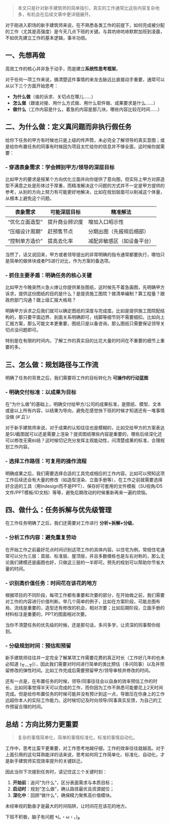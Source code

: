 
> 本文只是针对新手建筑师的简单指引，真实的工作通常比这些内容复杂地多，有机会在后续文章中更详细展开。

对于刚进入职场的新手建筑师来说，在不熟悉各类工作的前提下，如何完成被分配的工作（尤其是高强度）是今天几点下班的关键。与其吭哧吭哧默默加班到凌晨，不如优先建立工作的基本逻辑，事半功倍。

## 一、先想再做
高效工作的核心并非急于动手，而是​建立 **​系统性思考框架​**​。

对于任何一项工作来说，搞清楚这件事情的来龙去脉远比直接动手重要，通常可以从以下三个方面开始思考：
- **为什么做**（谁的诉求、关切点在哪儿……）
- **怎么做**（跟谁对接、用什么方式做、用什么软件做、成果要求是什么……） 
- **做什么**（工作内容是什么，着急的内容是那几块，哪些内容比较花时间……）

## 二、为什么做：定义真问题而非执行假任务
给你下任务的甲方有时候也只是上级的传声筒，未必完全了解领导的真实意图；或是给你布置任务的同事有时候因为项目太忙给你的信息并不够全面，这时候你就需要：

### - 穿透表象需求：学会辨别甲方/领导的深层目标
比如甲方的要求是按某个方向优化立面并向你提供了意向图，但实际上甲方对原造型不满意之处是形体过于厚重，而精准解决这个问题的方式并不一定是甲方提供的参考，从别的方向上努力有可能更好地解决，比如在规划层面可以削减这个体量，从根本上避免这个问题。

| 表象需求          | 可能深层目标              | 精准解法                  |
|-------------------|--------------------------|--------------------------|
| “优化立面造型”    | 提升商业辨识度           | 增加入口昭示性     |
| “压缩设计周期”    | 赶预售节点               | 分期出图（先报规后细部） |
| “控制单方造价”    | 提高去化率               | 减配非敏感区（如设备平台）|

当然了，话又说回来，甲方或者领导提出的非常明确的指令通常都要执行，哪怕只是简单的做体块或者PS进行对比，作为方案的备选项。

### - 抓住主要矛盾：明确任务的核心关键
比如甲方今晚突然火急火燎让你提供某张图纸，这时候先不着急画图，先明确甲方诉求，提供这份图纸的目的是什么？是提资施工图院？做清单编制？算工程量？跟政府部门沟通？跟上级汇报大格局？

明确甲方诉求之后我们就可以确定图纸的深度与完成度。比如是提供施工图院配结构的，那只要平面边界、剖面关系明确即可，线脚等细节则不需要细扣。比如向上汇报方案，那么可能文本更重要，图纸只是以备咨询，那么图纸只需要保证领导关切点没问题即可。

特别是在有限的时间内，了解工作的真实目的比花大量的时间在不重要的细节上重要的多。

## 三、怎么做：规划路径与工作流
明确了任务的背景之后，我们需要将工作的目标转化为 **可操作的行动蓝图**

### - 明确交付标准：以成果为目标
在“为什么做”的基础上，明确交付给甲方/公司的成果标准，是图纸、模型、文本或是以上所有内容，以结果为导向，避免在感觉快下班的时候才知道还有一堆事情没做 (#`Д´)ﾉ

对于新手建筑师来说，对于成果的认知往往也是模糊的，比如交给甲方的方案表达是SU截图就可以还是需要上渲染？提资图纸哪些内容是重要的，哪些后续深化还可以修改无需纠结？这时候切记充分发挥主观能动性，问清楚成果的标准，合理规划工作内容。
### - 选择工作路径：可复用的操作流程
明确成果之后，我们需要选择合适的工具完成相应的工作内容。比如可以预知这项工作后续还会有大量的修改（如造型渲染、立面手册等），在工作之前就需要选择好合适的工具（用Indesign而不是PPT）、保存好可套用的文件模板（SU视角/D5文件/PPT模板/ID文档）等等，避免后期改动的时候重新再来一遍的烦恼。

## 四、做什么：任务拆解与优先级管理
在工作任务明确了之后，我们还需要对工作进行 **分析+拆解+分级**。
### - 分析工作内容：避免重复劳动
在开始工作之前最好花点时间识别这项工作的具体内容。以住宅为例，常规住宅通常可以分为三层：首层、标准层、屋顶层，并且多数楼栋也是左右对称的，那么无论我们建模还是画图也好，只做这三层的一半即可。预先的规划可以帮助你节省大量的时间。
### - 识别高价值任务：时间花在该花的地方
根据项目的不同阶段，每项工作都有重要和次要的部分，在开始做之前，我们需要对工作的内容进行价值判断。举几个简单的例子，比如在方案阶段，可能总图布局、流线是重要的，造型还有修改的机会，相对次要；比如后期阶段，立面手册的材料标注是重要的，PPT的图面相对次要。

当你不清楚任务的优先级的时候，还是那句话，多问多学，让资深的同事帮你规划。
### - 分级规划时间：预估和预留
新手建筑师往往并一定完全了解某项工作需要花费的真正时长（工作好几年的也未必知道 (╥﹏╥)），因此我们需要对时间进行简单的类比预估（多问同事）以及并预留修改的弹性时间。比如工作完成后需要预留甲方/领导审核并修改的时间。

还有一点是，在布置任务的时候，领导/同事往往会以自身的效率预估工作的时长，比如同事觉得半天可以完成的工作，而你因为工作不熟悉可能要花上2天时间完成。但是给你布置任务的时候可能并没有预计到这一点，导致压在你身上的工作远超你本人的实际工作能力。这时候切记及时向领导/同事真实反馈，为自己的工作预留合理的时间。

## ​总结：方向比努力更重要

>复杂的事情简单化，简单的事情标准化，标准的事情自动化。

工作中，思考比蛮干更重要，对工作思考地越仔细，工作的效率往往就越高。对于上面引用的这句耳熟能详的话来说，思考如何将工作简单化、标准化、自动化，才是新手建筑师实现效率提升的关键跃迁。

因此当你下次接到任务时，请记住这三个关键时刻：
1. **开始前**：追问“为什么”，区分表面需求与本质目标；
2. **启动时**：规划“怎么做”，确认路径最优且资源就位；
3. **深化中**：回顾“做什么”，确保精力聚焦高价值模块。

未经审视的勤奋才是最大的时间陷阱，让时间花在该花的地方。

下班不积极，脑子有问题 ٩(｡・ω・｡)﻿و
